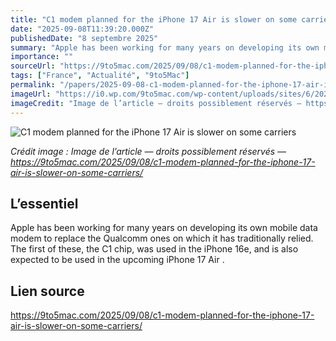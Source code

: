 ```yaml
---
title: "C1 modem planned for the iPhone 17 Air is slower on some carriers"
date: "2025-09-08T11:39:20.000Z"
publishedDate: "8 septembre 2025"
summary: "Apple has been working for many years on developing its own mobile data modem to replace the Qualcomm ones on which it has traditionally relied. The first of these, the C1 chip, was used in the iPhone 16e, and is also expected to be used in the upcoming iPhone 17 Air ."
importance: ""
sourceUrl: "https://9to5mac.com/2025/09/08/c1-modem-planned-for-the-iphone-17-air-is-slower-on-some-carriers/"
tags: ["France", "Actualité", "9to5Mac"]
permalink: "/papers/2025-09-08-c1-modem-planned-for-the-iphone-17-air-is-slower-on-some-carriers"
imageUrl: "https://i0.wp.com/9to5mac.com/wp-content/uploads/sites/6/2025/03/iphone-air.jpg?resize=1200%2C628&quality=82&strip=all&ssl=1"
imageCredit: "Image de l’article — droits possiblement réservés — https://9to5mac.com/2025/09/08/c1-modem-planned-for-the-iphone-17-air-is-slower-on-some-carriers/"
---
```


![C1 modem planned for the iPhone 17 Air is slower on some carriers](https://i0.wp.com/9to5mac.com/wp-content/uploads/sites/6/2025/03/iphone-air.jpg?resize=1200%2C628&quality=82&strip=all&ssl=1)

*Crédit image : Image de l’article — droits possiblement réservés — https://9to5mac.com/2025/09/08/c1-modem-planned-for-the-iphone-17-air-is-slower-on-some-carriers/*

## L’essentiel

Apple has been working for many years on developing its own mobile data modem to replace the Qualcomm ones on which it has traditionally relied. The first of these, the C1 chip, was used in the iPhone 16e, and is also expected to be used in the upcoming iPhone 17 Air .

## Lien source

https://9to5mac.com/2025/09/08/c1-modem-planned-for-the-iphone-17-air-is-slower-on-some-carriers/
